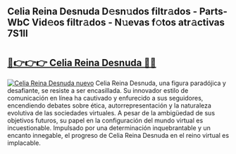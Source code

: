 ## Celia Reina Desnuda D𝚎sn𝚞dos filtr𝚊dos - Parts-WbC Vid𝚎os filtr𝚊dos - N𝚞evas f𝚘tos atr𝚊ctivas 7S1lI

# <h2><a href="http://mb39ls.tromn.icu/?c=Celia+Reina+Desnuda">🔗👉👉👉 Celia Reina Desnuda 🔗🔗</a></h2>

[![Celia Reina Desnuda nuevo](https://i.imgur.com/pEAQMta.gif)](http://mb39ls.tromn.icu/?c=Celia+Reina+Desnuda)
Celia Reina Desnuda, una figura paradójica y desafiante, se resiste a ser encasillada. Su innovador estilo de comunicación en línea ha cautivado y enfurecido a sus seguidores, encendiendo debates sobre ética, autorrepresentación y la naturaleza evolutiva de las sociedades virtuales. A pesar de la ambigüedad de sus objetivos futuros, su papel en la configuración del mundo virtual es incuestionable. Impulsado por una determinación inquebrantable y un encanto innegable, el progreso de Celia Reina Desnuda en el reino virtual es implacable.
